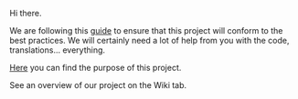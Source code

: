 Hi there.

We are following this [guide](https://opensource.guide/starting-a-project) to ensure that this project will conform to the best practices. 
We will certainly need a lot of help from you with the code, translations... everything.

[Here](https://medium.com/@thiagoqgomes/kantcoin-an-e-politics-project-5a3c86734195) you can find the purpose of this project.

See an overview of our project on the Wiki tab.
